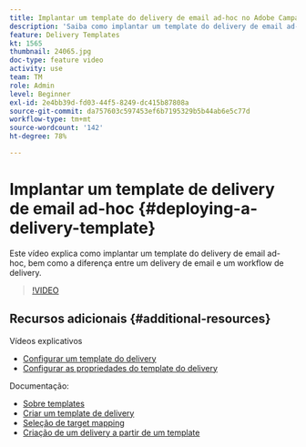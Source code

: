 ```yaml
---
title: Implantar um template do delivery de email ad-hoc no Adobe Campaign Classic
description: 'Saiba como implantar um template do delivery de email ad-hoc e entender a diferença entre um delivery de email e um workflow de delivery. '
feature: Delivery Templates
kt: 1565
thumbnail: 24065.jpg
doc-type: feature video
activity: use
team: TM
role: Admin
level: Beginner
exl-id: 2e4bb39d-fd03-44f5-8249-dc415b87808a
source-git-commit: da757603c597453ef6b7195329b5b44ab6e5c77d
workflow-type: tm+mt
source-wordcount: '142'
ht-degree: 78%

---
```


# Implantar um template de delivery de email ad-hoc {#deploying-a-delivery-template}

Este vídeo explica como implantar um template do delivery de email ad-hoc, bem como a diferença entre um delivery de email e um workflow de delivery.

>[!VIDEO](https://video.tv.adobe.com/v/24065?quality=12)

## Recursos adicionais {#additional-resources}

Vídeos explicativos
* [Configurar um template do delivery](/help/sending-messages/using-delivery-templates/configuring-a-delivery-template.md)
* [Configurar as propriedades do template do delivery](/help/sending-messages/using-delivery-templates/setting-delivery-template-properties.md)

Documentação:

* [Sobre templates](https://experienceleague.adobe.com/docs/campaign-classic/using/sending-messages/using-delivery-templates/about-templates.html?lang=pt-BR)
* [Criar um template de delivery](https://experienceleague.adobe.com/docs/campaign-classic/using/sending-messages/using-delivery-templates/creating-a-delivery-template.html?lang=pt-BR)
* [Seleção de target mapping](https://experienceleague.adobe.com/docs/campaign-classic/using/sending-messages/using-delivery-templates/selecting-a-target-mapping.html?lang=pt-BR)
* [Criação de um delivery a partir de um template](https://experienceleague.adobe.com/docs/campaign-classic/using/sending-messages/using-delivery-templates/creating-a-delivery-from-a-template.html?lang=pt-BR)

